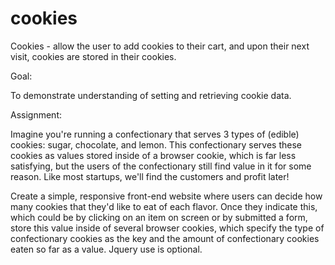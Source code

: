 # cookies
Cookies - allow the user to add cookies to their cart, and upon their next visit, cookies are stored in their cookies. 

Goal:

To demonstrate understanding of setting and retrieving cookie data.

Assignment:

Imagine you're running a confectionary that serves 3 types of (edible) cookies: sugar, chocolate, and lemon. This confectionary serves these cookies as values stored inside of a browser cookie, which is far less satisfying, but the users of the confectionary still find value in it for some reason. Like most startups, we'll find the customers and profit later!

Create a simple, responsive front-end website where users can decide how many cookies that they'd like to eat of each flavor. Once they indicate this, which could be by clicking on an item on screen or by submitted a form, store this value inside of several browser cookies, which specify the type of confectionary cookies as the key and the amount of confectionary cookies eaten so far as a value. Jquery use is optional.
